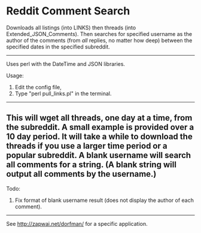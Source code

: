 # Reddit Comment Search
Downloads all listings (into LINKS) then threads (into Extended_JSON_Comments). Then searches for specified username as the author of the comments (from *all* replies, no matter how deep) between the specified dates in the specified subreddit. 

----

Uses perl with the DateTime and JSON libraries.

Usage:
1) Edit the config file,
2) Type "perl pull_links.pl" in the terminal.

----

This will wget all threads, one day at a time, from the subreddit.
A small example is provided over a 10 day period. It will take a while to download the threads if you use a larger time period or a popular subreddit.
A blank username will search all comments for a string.
(A blank string will output all comments by the username.)
----

Todo:
1) Fix format of blank username result (does not display the author of each comment).

----

See http://zapwai.net/dorfman/ for a specific application.

